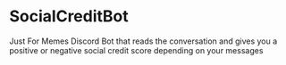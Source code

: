 # SocialCreditBot
 Just For Memes Discord Bot that reads the conversation and gives you a positive or negative social credit score depending on your messages
